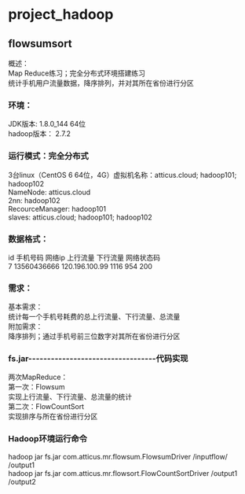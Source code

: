 # project_hadoop


## flowsumsort
概述：  
Map Reduce练习；完全分布式环境搭建练习  
统计手机用户流量数据，降序排列，并对其所在省份进行分区

### 环境：
JDK版本: 1.8.0_144 64位  
hadoop版本： 2.7.2

### 运行模式：完全分布式
3台linux（CentOS 6 64位，4G）虚拟机名称：atticus.cloud; hadoop101; hadoop102  
NameNode: atticus.cloud  
2nn: hadoop102  
RecourceManager: hadoop101  
slaves: atticus.cloud; hadoop101; hadoop102

### 数据格式：
id	手机号码 网络ip 上行流量 下行流量 网络状态码  
7 	13560436666	120.196.100.99		1116		 954			200

### 需求：
基本需求：  
统计每一个手机号耗费的总上行流量、下行流量、总流量  
附加需求：  
降序排列；通过手机号前三位数字对其所在省份进行分区

### fs.jar----------------------------------代码实现
两次MapReduce：  
第一次：Flowsum  
实现上行流量、下行流量、总流量的统计  
第二次：FlowCountSort  
实现排序与所在省份进行分区

### Hadoop环境运行命令
hadoop jar fs.jar com.atticus.mr.flowsum.FlowsumDriver /inputflow/ /output1  
hadoop jar fs.jar com.atticus.mr.flowsort.FlowCountSortDriver /output1 /output2


